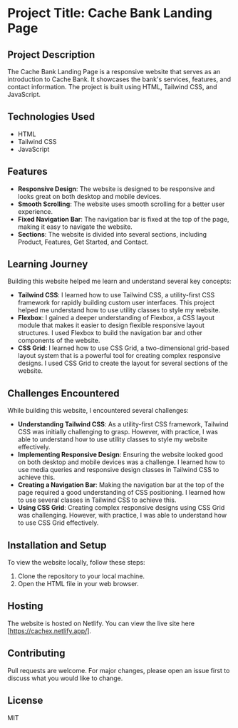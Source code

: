 # Project Title: Cache Bank Landing Page

## Project Description

The Cache Bank Landing Page is a responsive website that serves as an introduction to Cache Bank. It showcases the bank's services, features, and contact information. The project is built using HTML, Tailwind CSS, and JavaScript.

## Technologies Used

- HTML
- Tailwind CSS
- JavaScript

## Features

- **Responsive Design**: The website is designed to be responsive and looks great on both desktop and mobile devices.
- **Smooth Scrolling**: The website uses smooth scrolling for a better user experience.
- **Fixed Navigation Bar**: The navigation bar is fixed at the top of the page, making it easy to navigate the website.
- **Sections**: The website is divided into several sections, including Product, Features, Get Started, and Contact.

## Learning Journey

Building this website helped me learn and understand several key concepts:

- **Tailwind CSS**: I learned how to use Tailwind CSS, a utility-first CSS framework for rapidly building custom user interfaces. This project helped me understand how to use utility classes to style my website.
- **Flexbox**: I gained a deeper understanding of Flexbox, a CSS layout module that makes it easier to design flexible responsive layout structures. I used Flexbox to build the navigation bar and other components of the website.
- **CSS Grid**: I learned how to use CSS Grid, a two-dimensional grid-based layout system that is a powerful tool for creating complex responsive designs. I used CSS Grid to create the layout for several sections of the website.

## Challenges Encountered

While building this website, I encountered several challenges:

- **Understanding Tailwind CSS**: As a utility-first CSS framework, Tailwind CSS was initially challenging to grasp. However, with practice, I was able to understand how to use utility classes to style my website effectively.
- **Implementing Responsive Design**: Ensuring the website looked good on both desktop and mobile devices was a challenge. I learned how to use media queries and responsive design classes in Tailwind CSS to achieve this.
- **Creating a Navigation Bar**: Making the navigation bar at the top of the page required a good understanding of CSS positioning. I learned how to use several classes in Tailwind CSS to achieve this.
- **Using CSS Grid**: Creating complex responsive designs using CSS Grid was challenging. However, with practice, I was able to understand how to use CSS Grid effectively.

## Installation and Setup

To view the website locally, follow these steps:

1. Clone the repository to your local machine.
2. Open the HTML file in your web browser.

## Hosting

The website is hosted on Netlify. You can view the live site here [https://cachex.netlify.app/].

## Contributing

Pull requests are welcome. For major changes, please open an issue first to discuss what you would like to change.

## License

MIT
